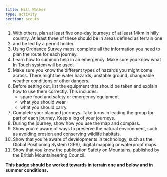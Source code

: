 ```yaml
---
title: Hill Walker
type: activity
section: scouts
---
```


1. With others, plan at least five one-day journeys of at least 14km in hilly country. At least three of these should be in areas defined as terrain one 
1. and be led by a permit holder.
1. Using Ordnance Survey maps, complete all the information you need to plan the route for each journey.
1. Learn how to summon help in an emergency. Make sure you know what In Touch system will be used.
1. Make sure you know the different types of  hazards you might come across. There might be water hazards, unstable ground, changeable weather conditions or other dangers.
1. Before setting out, list the equipment that should be taken and explain how to use them correctly. This includes:
	* spare food and safety or emergency equipment
	* what you should wear
	* what you should carry.
1. Complete your planned journeys. Take turns in leading the group for part of each journey. Keep a log of your journeys.
1. During the journey, show how you use the map and compass.
1. Show you’re aware of ways to preserve the natural environment,  such as avoiding erosion and conserving wildlife habitats.
1. Show that you’re aware of developments in technology,  such as the Global Positioning System (GPS), digital mapping or waterproof maps.
1. Show that you know the publication Safety on Mountains, published by the British Mountaineering Council.

**This badge should be worked towards in terrain one and below and in summer conditions.**